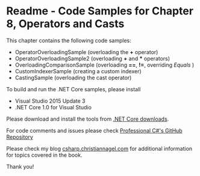 # Readme - Code Samples for Chapter 8, Operators and Casts

This chapter contains the following code samples:

* OperatorOverloadingSample (overloading the **+** operator)
* OperatorOverloadingSample2 (overloading __+__ and __*__ operators)
* OverloadingComparisonSample (overloading **==**, **!=**, overriding *Equals* )
* CustomIndexerSample (creating a custom indexer)
* CastingSample (overloading the cast operator)

To build and run the .NET Core samples, please install
* Visual Studio 2015 Update 3
* .NET Core 1.0 for Visual Studio

Please download and install the tools from [.NET Core downloads](https://www.microsoft.com/net/core#windows).
 
For code comments and issues please check [Professional C#'s GitHub Repository](https://github.com/ProfessionalCSharp/ProfessionalCSharp6)

Please check my blog [csharp.christiannagel.com](https://csharp.christiannagel.com "csharp.christiannagel.com") for additional information for topics covered in the book.

Thank you!